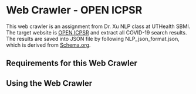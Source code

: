 # Web Crawler - OPEN ICPSR
This web crawler is an assignment from Dr. Xu NLP class at UTHealth SBMI.
The target website is [OPEN ICPSR](https://www.openicpsr.org/openicpsr/search/studies?start=0&ARCHIVE=openicpsr&sort=score%20desc%2CDATEUPDATED%20desc&rows=163&q=%22coronavirus%22%20OR%20tag%3A%22covid%2019%22%20OR%20%22coronavirus%22%20OR%20%22covid-19%22%20OR%20%22sars-cov-2%22) and extract all COVID-19 search results. The results are saved into JSON file by following NLP_json_format.json, which is derived from [Schema.org](https://schema.org/Dataset). 

## Requirements for this Web Crawler 

## Using the Web Crawler
